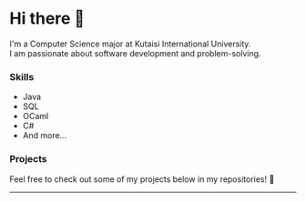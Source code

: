 # Hi there 👋

I'm a Computer Science major at Kutaisi International University.  
I am passionate about software development and problem-solving.

### Skills
- Java
- SQL
- OCaml
- C#
- And more...

### Projects
Feel free to check out some of my projects below in my repositories! 🚀  

---

